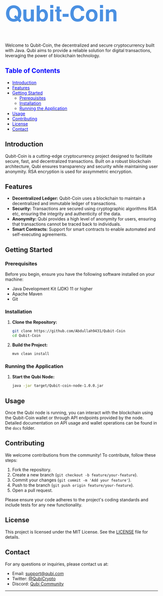 <h1 style="font-size: 72px; color: #4A90E2; font-family: 'Helvetica Neue', sans-serif;">
  Qubit-Coin
</h1>

Welcome to Qubit-Coin, the decentralized and secure cryptocurrency built with Java. Qubi aims to provide a reliable solution for digital transactions, leveraging the power of blockchain technology.

## <span style="color:blue;">Table of Contents</span>

- [<span style="color:blue;">Introduction</span>](#introduction)
- [<span style="color:blue;">Features</span>](#features)
- [<span style="color:blue;">Getting Started</span>](#getting-started)
  - [<span style="color:blue;">Prerequisites</span>](#prerequisites)
  - [<span style="color:blue;">Installation</span>](#installation)
  - [<span style="color:blue;">Running the Application</span>](#running-the-application)
- [<span style="color:blue;">Usage</span>](#usage)
- [<span style="color:blue;">Contributing</span>](#contributing)
- [<span style="color:blue;">License</span>](#license)
- [<span style="color:blue;">Contact</span>](#contact)

## Introduction

Qubit-Coin is a cutting-edge cryptocurrency project designed to facilitate secure, fast, and decentralized transactions. Built on a robust blockchain architecture, Qubi ensures transparency and security while maintaining user anonymity. RSA encryption is used for assymmetric encryption.

## Features

- **Decentralized Ledger:** Qubit-Coin uses a blockchain to maintain a decentralized and immutable ledger of transactions.
- **Security:** Transactions are secured using cryptographic algorithms RSA etc, ensuring the integrity and authenticity of the data.
- **Anonymity:** Qubi provides a high level of anonymity for users, ensuring that transactions cannot be traced back to individuals.
- **Smart Contracts:** Support for smart contracts to enable automated and self-executing agreements.

## Getting Started

### Prerequisites

Before you begin, ensure you have the following software installed on your machine:

- Java Development Kit (JDK) 11 or higher
- Apache Maven
- Git

### Installation

1. **Clone the Repository:**

    ```bash
    git clone https://github.com/Abdullah9431/Qubit-Coin
    cd Qubit-Coin
    ```

2. **Build the Project:**

    ```bash
    mvn clean install
    ```

### Running the Application

1. **Start the Qubi Node:**

    ```bash
    java -jar target/Qubit-coin-node-1.0.0.jar
    ```

## Usage

Once the Qubi node is running, you can interact with the blockchain using the Qubit-Coin wallet or through API endpoints provided by the node. Detailed documentation on API usage and wallet operations can be found in the `docs` folder.

## Contributing

We welcome contributions from the community! To contribute, follow these steps:

1. Fork the repository.
2. Create a new branch (`git checkout -b feature/your-feature`).
3. Commit your changes (`git commit -m 'Add your feature'`).
4. Push to the branch (`git push origin feature/your-feature`).
5. Open a pull request.

Please ensure your code adheres to the project's coding standards and include tests for any new functionality.

## License

This project is licensed under the MIT License. See the [LICENSE](LICENSE) file for details.

## Contact

For any questions or inquiries, please contact us at:

- Email: support@qubi.com
- Twitter: [@QubiCrypto](https://twitter.com/QubiCrypto)
- Discord: [Qubi Community](https://discord.gg/qubi)

---
